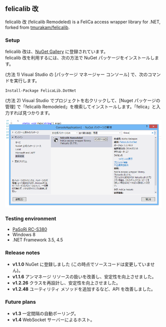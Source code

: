 ## felicalib 改

felicalib 改 (felicalib Remodeled) is a FeliCa access wrapper library for .NET, forked from [tmurakam/felicalib](https://github.com/tmurakam/felicalib).

### Setup
felicalib 改は、[NuGet Gallery](http://www.nuget.org/packages/FelicaLib.DotNet/) に登録されています。  
felicalib 改を利用するには、次の方法で NuGet パッケージをインストールします。

(方法 1) Visual Studio の [パッケージ マネージャー コンソール] で、次のコマンドを実行します。

```
Install-Package FelicaLib.DotNet
```

(方法 2) Visual Studio でプロジェクトを右クリックして、[Nuget パッケージの管理] で「felicalib Remodeled」を検索してインストールします。「felica」と入力すれば見つかります。

![VS-NuGet](Images/Preview/VS-NuGet.png)

### Testing environment
* [PaSoRi RC-S380](http://www.sony.co.jp/Products/felica/consumer/products/RC-S380.html)
* Windows 8
* .NET Framework 3.5, 4.5

### Release notes
* **v1.1.0** NuGet に登録しました (この時点でソースコードは変更していません)。
* **v1.1.6** アンマネージ リソースの扱いを改善し、安定性を向上させました。
* **v1.2.26** クラスを再設計し、安定性を向上させました。
* **v1.2.48** ユーティリティ メソッドを追加するなど、API を改善しました。

### Future plans
* **v1.3** 一定間隔の自動ポーリング。
* **v1.4** WebSocket サーバーによるホスト。
